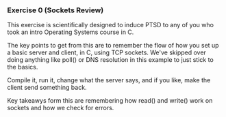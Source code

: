 
### Exercise 0 (Sockets Review)

This exercise is scientifically designed to induce PTSD to any of you who took an intro Operating Systems course in C.

The key points to get from this are to remember the flow of how you set up a basic server and client, in C, using TCP sockets. We've skipped over doing anything like poll() or DNS resolution in this example to just stick to the basics.

Compile it, run it, change what the server says, and if you like, make the client send something back.

Key takeawys form this are remembering how read() and write() work on sockets and how we check for
errors. 

